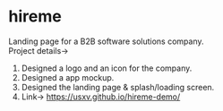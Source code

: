 # hireme
Landing page for a B2B software solutions company.   
Project details->
1. Designed a logo and an icon for the company.  
2. Designed a app mockup. 
3. Designed the landing page & splash/loading screen.  
4. Link-> https://usxv.github.io/hireme-demo/  
